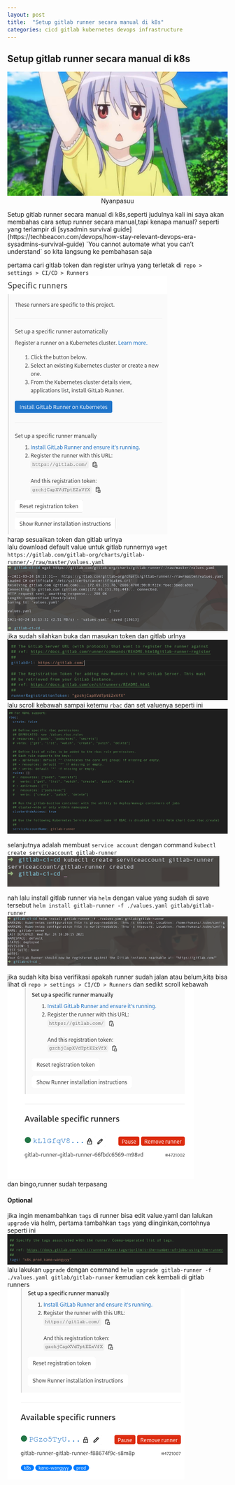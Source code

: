 ```yaml
---
layout: post
title:  "Setup gitlab runner secara manual di k8s"
categories: cicd gitlab kubernetes devops infrastructure
---
```

## Setup gitlab runner secara manual di k8s
<p align="center">
  <img alt="hello" src="https://raw.githubusercontent.com/JustHumanz/jekyll-klise/master/assets/img/Humanz/Nyanpasuu.jpg"/>
  Nyanpasuu
</p>
Setup gitlab runner secara manual di k8s,seperti judulnya kali ini saya akan membahas cara setup runner secara manual,tapi kenapa manual? 
seperti yang terlampir di [sysadmin survival guide](https://techbeacon.com/devops/how-stay-relevant-devops-era-sysadmins-survival-guide) 
`You cannot automate what you can’t understand` so kita langsung ke pembahasan saja  

pertama cari gitlab token dan register urlnya yang terletak di `repo > settings > CI/CD > Runners`  
![token_register](https://raw.githubusercontent.com/JustHumanz/jekyll-klise/master/assets/img/runner/token-url.png)  
harap sesuaikan token dan gitlab urlnya   
lalu download default value untuk gitlab runnernya  `wget https://gitlab.com/gitlab-org/charts/gitlab-runner/-/raw/master/values.yaml`  
![download_val](https://raw.githubusercontent.com/JustHumanz/jekyll-klise/master/assets/img/runner/download-val.png)  
jika sudah silahkan buka dan masukan token dan gitlab urlnya  
![set_token](https://raw.githubusercontent.com/JustHumanz/jekyll-klise/master/assets/img/runner/set-token-url.png)  
lalu scroll kebawah sampai ketemu `rbac` dan set valuenya seperti ini   
![val_conf](https://raw.githubusercontent.com/JustHumanz/jekyll-klise/master/assets/img/runner/val-conf.png)  

selanjutnya adalah membuat `service account` dengan command `kubectl create serviceaccount gitlab-runner`  
![create_acc](https://raw.githubusercontent.com/JustHumanz/jekyll-klise/master/assets/img/runner/create-account-service.png)  

nah lalu install gitlab runner via `helm` dengan value yang sudah di save tersebut `helm install gitlab-runner -f ./values.yaml gitlab/gitlab-runner`  
![install_runner](https://raw.githubusercontent.com/JustHumanz/jekyll-klise/master/assets/img/runner/install%20via%20helm.png)  

jika sudah kita bisa verifikasi apakah runner sudah jalan atau belum,kita bisa lihat di `repo > settings > CI/CD > Runners` dan sedikt scroll kebawah  
![done_runner](https://raw.githubusercontent.com/JustHumanz/jekyll-klise/master/assets/img/runner/done-one.png)  
dan bingo,runner sudah terpasang   

#### Optional

jika ingin menambahkan `tags` di runner bisa edit value.yaml dan lalukan `upgrade` via helm,
pertama tambahkan `tags` yang diinginkan,contohnya seperti ini   
![done_runner](https://raw.githubusercontent.com/JustHumanz/jekyll-klise/master/assets/img/runner/add-tags.png)  
lalu lakukan `upgrade` dengan command `helm upgrade gitlab-runner -f ./values.yaml gitlab/gitlab-runner` kemudian cek kembali di gitlab runners  
![done_tags](https://raw.githubusercontent.com/JustHumanz/jekyll-klise/master/assets/img/runner/after-upgrade.png)  